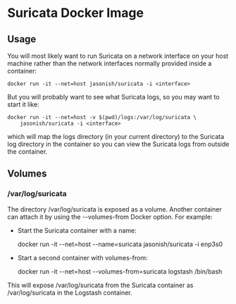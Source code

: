 # Suricata Docker Image

## Usage

You will most likely want to run Suricata on a network interface on
your host machine rather than the network interfaces normally provided
inside a container:

    docker run -it --net=host jasonish/suricata -i <interface>

But you will probably want to see what Suricata logs, so you may want
to start it like:

    docker run -it --net=host -v $(pwd)/logs:/var/log/suricata \
		jasonish/suricata -i <interface>

which will map the logs directory (in your current directory) to the
Suricata log directory in the container so you can view the Suricata
logs from outside the container.

## Volumes

### /var/log/suricata

The directory /var/log/suricata is exposed as a volume. Another
container can attach it by using the --volumes-from Docker option.
For example:

- Start the Suricata container with a name:

    docker run -it --net=host --name=suricata jasonish/suricata -i enp3s0

- Start a second container with volumes-from:

    docker run -it --net=host --volumes-from=suricata logstash /bin/bash

This will expose /var/log/suricata from the Suricata container as
/var/log/suricata in the Logstash container.
